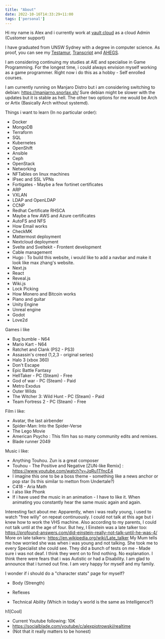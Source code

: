 ```yaml
---
title: "About"
date: 2022-10-16T14:33:29+11:00
tags: ['personal']
---
```


Hi my name is Alex and i currently work at [vault cloud](https://vaultcloud.com.au/) as a cloud Admin (Customer support)

I have graduated from UNSW Sydney with a degree in computer science. 
As proof, you can see my [Testamur](/unsw_degree/testamur.pdf), [Transcript](/unsw_degree/transcript.pdf) and [AHEGS](/unsw_degree/AHEGS.pdf).

I am considering continuing my studies at AIE and specialise in Game Programming.
For the longest time, i could always envision myself working as a game programmer.
Right now i do this as a hobby - Self enrolled courses.

<!---
test: [test](/animations/titanfall_walk_cycle.mp4)
-->
<!--- {{< youtube 1D4YHBu9ASo>}}
-->

I am currently running on Manjaro Distro but i am considering switching to debian: https://manjarno.snorlax.sh/
Sure debian might be slower with the updates but it is stable as hell.
The other two options for me would be Arch or Artix (Basically Arch without systemd).

Things i want to learn (In no particular order):
- Docker
- MongoDB
- Terraform
- SQL
- Kubernetes
- OpenShift
- Ansible
- Ceph
- OpenStack
- Networking
- NFTables on linux machines
- IPsec and SSL VPNs
- Fortigates - Maybe a few fortinet certificates
- ARP
- VXLAN
- LDAP and OpenLDAP
- CCNP
- Redhat Certificate RHSCA
- Maybe a few AWS and Azure certificates
- AutoFS and NFS
- How Email works
- CheckMK
- Mattermost deployment
- Nextcloud deployment
- Svelte and Sveltekit - Frontent development
- Cable management
- Hugo : To build this website, i would like to add a navbar and make it look like max zhang's website. 
- Next.js
- React
- Reveal.js
- Wiki.js
- Lock Picking
- How Monero and Bitcoin works
- Piano and guitar
- Unity Engine
- Unreal engine
- Godot 
- Love2d 


Games i like
- Bug bumble - N64
- Mario Kart - N64
- Ratchet and Clank (PS2 - PS3)
- Assassin's creed (1,2,3 - original series)
- Halo 3 (xbox 360)
- Don't Escape
- Epic Battle Fantasy
- HellTaker - PC (Steam) - Free
- God of war - PC (Steam) - Paid
- Metro Exodus
- Outer Wilds
- The Witcher 3: Wild Hunt - PC (Steam) - Paid 
- Team Fortress 2 - PC (Steam) - Free 


Film i like:
- Avatar, the last airbender
- Spider-Man: Into the Spider-Verse
- The Lego Movie
- American Psycho : This film has so many community edits and remixes. 
- Blade runner 2049

Music i like:
- Anything Touhou. Zun is a great composer 
- Touhou - The Positive and Negative [ZUN-like Remix] : https://www.youtube.com/watch?v=JqRu1TfncE4
- I imagine this one to be a boss theme - something like a news anchor or pop star (Is this similar to metton from Undertale?)
- C418 - Aria Math
- I also like Phonk
- If i have used the music in an animation - I have to like it. When animating you constantly hear the same music again and again. 


Interesting fact about me: Apparently, when i was really young, i used to watch "free willy" on repeat continuously. I could not talk at this age but i knew how to work the VHS machine.
Also according to my parents, I could not talk until at the age of four. But hey, I Einstein was a late talker too: https://profound-answers.com/did-einstein-really-not-talk-until-he-was-4/
More on late talkers: https://en.wikipedia.org/wiki/Late_talker
My Mum tells me how worried she was when i was young and not talking. She took me to every Specialist she could see. They did a bunch of tests on me - Made sure i was not deaf. 
I think they went on to find nothing. No explanation. I think there were fears that i was Autistic or had a Disability. I am glad to announce that i turned out fine. I am very happy for myself and my family. 


I wonder if i should do a "character stats" page for myself? 
- Body (Strength)



- Reflexes



- Technical Ability (Which in today's world is the same as Intelligence?)



h1[Cool]
- Current Youtube following: 10K
- https://socialblade.com/youtube/c/alexpiotrowski/realtime
- (Not that it really matters to be honest)
